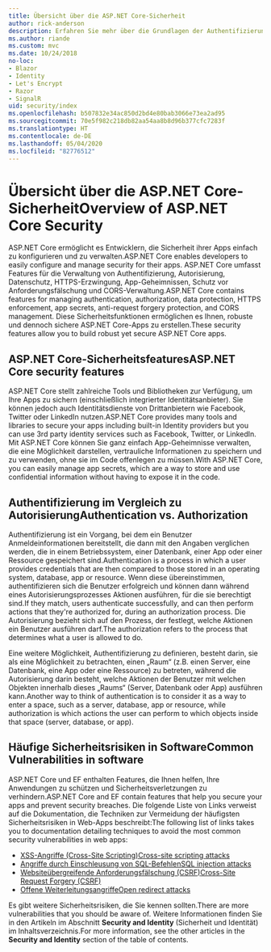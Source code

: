 ```yaml
---
title: Übersicht über die ASP.NET Core-Sicherheit
author: rick-anderson
description: Erfahren Sie mehr über die Grundlagen der Authentifizierung, Autorisierung und Sicherheit in ASP.NET Core.
ms.author: riande
ms.custom: mvc
ms.date: 10/24/2018
no-loc:
- Blazor
- Identity
- Let's Encrypt
- Razor
- SignalR
uid: security/index
ms.openlocfilehash: b507832e34ac850d2bd4e80bab3066e73ea2ad95
ms.sourcegitcommit: 70e5f982c218db82aa54aa8b8d96b377cfc7283f
ms.translationtype: HT
ms.contentlocale: de-DE
ms.lasthandoff: 05/04/2020
ms.locfileid: "82776512"
---
```

# <a name="overview-of-aspnet-core-security"></a><span data-ttu-id="e4029-103">Übersicht über die ASP.NET Core-Sicherheit</span><span class="sxs-lookup"><span data-stu-id="e4029-103">Overview of ASP.NET Core Security</span></span>

<span data-ttu-id="e4029-104">ASP.NET Core ermöglicht es Entwicklern, die Sicherheit ihrer Apps einfach zu konfigurieren und zu verwalten.</span><span class="sxs-lookup"><span data-stu-id="e4029-104">ASP.NET Core enables developers to easily configure and manage security for their apps.</span></span> <span data-ttu-id="e4029-105">ASP.NET Core umfasst Features für die Verwaltung von Authentifizierung, Autorisierung, Datenschutz, HTTPS-Erzwingung, App-Geheimnissen, Schutz vor Anforderungsfälschung und CORS-Verwaltung.</span><span class="sxs-lookup"><span data-stu-id="e4029-105">ASP.NET Core contains features for managing authentication, authorization, data protection, HTTPS enforcement, app secrets, anti-request forgery protection, and CORS management.</span></span> <span data-ttu-id="e4029-106">Diese Sicherheitsfunktionen ermöglichen es Ihnen, robuste und dennoch sichere ASP.NET Core-Apps zu erstellen.</span><span class="sxs-lookup"><span data-stu-id="e4029-106">These security features allow you to build robust yet secure ASP.NET Core apps.</span></span>

## <a name="aspnet-core-security-features"></a><span data-ttu-id="e4029-107">ASP.NET Core-Sicherheitsfeatures</span><span class="sxs-lookup"><span data-stu-id="e4029-107">ASP.NET Core security features</span></span>

<span data-ttu-id="e4029-108">ASP.NET Core stellt zahlreiche Tools und Bibliotheken zur Verfügung, um Ihre Apps zu sichern (einschließlich integrierter Identitätsanbieter). Sie können jedoch auch Identitätsdienste von Drittanbietern wie Facebook, Twitter oder LinkedIn nutzen.</span><span class="sxs-lookup"><span data-stu-id="e4029-108">ASP.NET Core provides many tools and libraries to secure your apps including built-in Identity providers but you can use 3rd party identity services such as Facebook, Twitter, or LinkedIn.</span></span> <span data-ttu-id="e4029-109">Mit ASP.NET Core können Sie ganz einfach App-Geheimnisse verwalten, die eine Möglichkeit darstellen, vertrauliche Informationen zu speichern und zu verwenden, ohne sie im Code offenlegen zu müssen.</span><span class="sxs-lookup"><span data-stu-id="e4029-109">With ASP.NET Core, you can easily manage app secrets, which are a way to store and use confidential information without having to expose it in the code.</span></span>

## <a name="authentication-vs-authorization"></a><span data-ttu-id="e4029-110">Authentifizierung im Vergleich zu Autorisierung</span><span class="sxs-lookup"><span data-stu-id="e4029-110">Authentication vs. Authorization</span></span>

<span data-ttu-id="e4029-111">Authentifizierung ist ein Vorgang, bei dem ein Benutzer Anmeldeinformationen bereitstellt, die dann mit den Angaben verglichen werden, die in einem Betriebssystem, einer Datenbank, einer App oder einer Ressource gespeichert sind.</span><span class="sxs-lookup"><span data-stu-id="e4029-111">Authentication is a process in which a user provides credentials that are then compared to those stored in an operating system, database, app or resource.</span></span> <span data-ttu-id="e4029-112">Wenn diese übereinstimmen, authentifizieren sich die Benutzer erfolgreich und können dann während eines Autorisierungsprozesses Aktionen ausführen, für die sie berechtigt sind.</span><span class="sxs-lookup"><span data-stu-id="e4029-112">If they match, users authenticate successfully, and can then perform actions that they're authorized for, during an authorization process.</span></span> <span data-ttu-id="e4029-113">Die Autorisierung bezieht sich auf den Prozess, der festlegt, welche Aktionen ein Benutzer ausführen darf.</span><span class="sxs-lookup"><span data-stu-id="e4029-113">The authorization refers to the process that determines what a user is allowed to do.</span></span>

<span data-ttu-id="e4029-114">Eine weitere Möglichkeit, Authentifizierung zu definieren, besteht darin, sie als eine Möglichkeit zu betrachten, einen „Raum“ (z.B. einen Server, eine Datenbank, eine App oder eine Ressource) zu betreten, während die Autorisierung darin besteht, welche Aktionen der Benutzer mit welchen Objekten innerhalb dieses „Raums“ (Server, Datenbank oder App) ausführen kann.</span><span class="sxs-lookup"><span data-stu-id="e4029-114">Another way to think of authentication is to consider it as a way to enter a space, such as a server, database, app or resource, while authorization is which actions the user can perform to which objects inside that space (server, database, or app).</span></span>

## <a name="common-vulnerabilities-in-software"></a><span data-ttu-id="e4029-115">Häufige Sicherheitsrisiken in Software</span><span class="sxs-lookup"><span data-stu-id="e4029-115">Common Vulnerabilities in software</span></span>

<span data-ttu-id="e4029-116">ASP.NET Core und EF enthalten Features, die Ihnen helfen, Ihre Anwendungen zu schützen und Sicherheitsverletzungen zu verhindern.</span><span class="sxs-lookup"><span data-stu-id="e4029-116">ASP.NET Core and EF contain features that help you secure your apps and prevent security breaches.</span></span> <span data-ttu-id="e4029-117">Die folgende Liste von Links verweist auf die Dokumentation, die Techniken zur Vermeidung der häufigsten Sicherheitsrisiken in Web-Apps beschreibt:</span><span class="sxs-lookup"><span data-stu-id="e4029-117">The following list of links takes you to documentation detailing techniques to avoid the most common security vulnerabilities in web apps:</span></span>

* [<span data-ttu-id="e4029-118">XSS-Angriffe (Cross-Site Scripting)</span><span class="sxs-lookup"><span data-stu-id="e4029-118">Cross-site scripting attacks</span></span>](xref:security/cross-site-scripting)
* [<span data-ttu-id="e4029-119">Angriffe durch Einschleusung von SQL-Befehlen</span><span class="sxs-lookup"><span data-stu-id="e4029-119">SQL injection attacks</span></span>](/ef/core/querying/raw-sql)
* [<span data-ttu-id="e4029-120">Websiteübergreifende Anforderungsfälschung (CSRF)</span><span class="sxs-lookup"><span data-stu-id="e4029-120">Cross-Site Request Forgery (CSRF)</span></span>](xref:security/anti-request-forgery)
* [<span data-ttu-id="e4029-121">Offene Weiterleitungsangriffe</span><span class="sxs-lookup"><span data-stu-id="e4029-121">Open redirect attacks</span></span>](xref:security/preventing-open-redirects)

<span data-ttu-id="e4029-122">Es gibt weitere Sicherheitsrisiken, die Sie kennen sollten.</span><span class="sxs-lookup"><span data-stu-id="e4029-122">There are more vulnerabilities that you should be aware of.</span></span> <span data-ttu-id="e4029-123">Weitere Informationen finden Sie in den Artikeln im Abschnitt **Security and Identity** (Sicherheit und Identität) im Inhaltsverzeichnis.</span><span class="sxs-lookup"><span data-stu-id="e4029-123">For more information, see the other articles in the **Security and Identity** section of the table of contents.</span></span>
